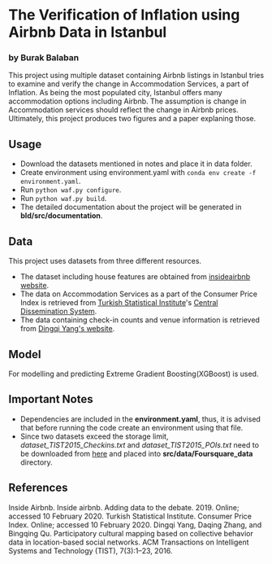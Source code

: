 # The Verification of Inflation using Airbnb Data in Istanbul
### by Burak Balaban
This project using multiple dataset containing Airbnb listings in Istanbul tries to examine and verify the change in Accommodation Services, a part of Inflation. As being the most populated city, Istanbul offers many accommodation options including Airbnb. The assumption is change in Accommodation services should reflect the change in Airbnb prices. Ultimately, this project produces two figures and a paper explaning those.

## Usage
- Download the datasets mentioned in notes and place it in data folder.
- Create environment using environment.yaml with `conda env create -f environment.yaml`.
- Run `python waf.py configure`.
- Run `python waf.py build`.
- The detailed documentation about the project will be generated in **bld/src/documentation**.

## Data
This project uses datasets from three different resources.
- The dataset including house features are obtained from [insideairbnb website](http://insideairbnb.com/).
- The data on Accommodation Services as a part of the Consumer Price Index is retrieved from [Turkish Statistical Institute](http://www.turkstat.gov.tr)'s [Central Dissemination System](https://biruni.tuik.gov.tr/medas/?kn=84&locale=en).
- The data containing check-in counts and venue information is retrieved from [Dingqi Yang's website](https://sites.google.com/site/yangdingqi/home/foursquare-dataset).

## Model
For modelling and predicting Extreme Gradient Boosting(XGBoost) is used.

## Important Notes
- Dependencies are included in the **environment.yaml**, thus, it is advised that before running the code create an environment using that file.
- Since two datasets exceed the storage limit, *dataset_TIST2015_Checkins.txt* and *dataset_TIST2015_POIs.txt* need to be downloaded from [here](https://drive.google.com/file/d/0BwrgZ-IdrTotZ0U0ZER2ejI3VVk) and placed into **src/data/Foursquare_data** directory.

## References

Inside Airbnb. Inside airbnb. Adding data to the debate. 2019. Online; accessed 10 February 2020.
Turkish Statistical Institute. Consumer Price Index. Online; accessed 10 February 2020.
Dingqi Yang, Daqing Zhang, and Bingqing Qu. Participatory cultural mapping based on collective behavior data in location-based social networks. ACM Transactions on Intelligent Systems and Technology (TIST), 7(3):1–23, 2016.
